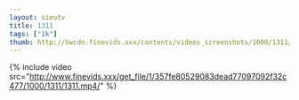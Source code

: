 ```yaml
--- 
layout: sieutv
title: 1311
tags: ["1k"]
thumb: http://hwcdn.finevids.xxx/contents/videos_screenshots/1000/1311/preview.mp4.jpg
---
```

{% include video src="http://www.finevids.xxx/get_file/1/357fe80529083dead77097092f32c477/1000/1311/1311.mp4/" %} 
